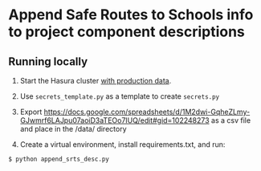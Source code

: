 # Append Safe Routes to Schools info to project component descriptions

## Running locally

1. Start the Hasura cluster [with production data](https://app.gitbook.com/o/-LzDQOVGhTudbKRDGpUA/s/-MIQvl_rKnZ_-wHRdp4J/dev-guides/how-tos/how-to-load-production-data-into-a-local-instance).

2. Use `secrets_template.py` as a template to create `secrets.py`

3. Export https://docs.google.com/spreadsheets/d/1M2dwi-GqheZLmy-GJwmrf6LAJpu07aoiD3aTEOo7IUQ/edit#gid=102248273
   as a csv file and place in the /data/ directory 

4. Create a virtual environment, install requirements.txt, and run:

```
$ python append_srts_desc.py
```
